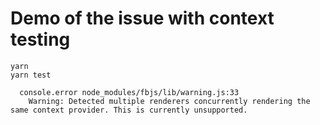 # Demo of the issue with context testing

```
yarn
yarn test

  console.error node_modules/fbjs/lib/warning.js:33
    Warning: Detected multiple renderers concurrently rendering the same context provider. This is currently unsupported.
```
